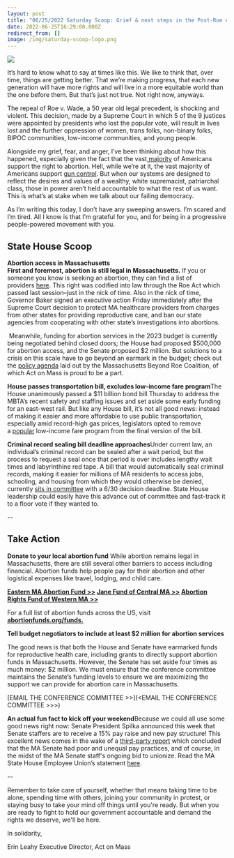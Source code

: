 ```yaml
---
layout: post
title: "06/25/2022 Saturday Scoop: Grief & next steps in the Post-Roe era"
date: 2022-06-25T16:29:00.000Z
redirect_from: []
image: /img/saturday-scoop-logo.png
---
```

![](https://nvlupin.blob.core.windows.net/images/van/EA/EA007/1/90151/images/Saturday%20Scoop.png)

It’s hard to know what to say at times like this. We like to think that, over time, things are getting better. That we’re making progress, that each new generation will have more rights and will live in a more equitable world than the one before them. But that’s just not true. Not right now, anyways.

The repeal of Roe v. Wade, a 50 year old legal precedent, is shocking and violent. This decision, made by a Supreme Court in which 5 of the 9 justices were appointed by presidents who lost the popular vote, will result in lives lost and the further oppression of women, trans folks, non-binary folks, BIPOC communities, low-income communities, and young people. 

Alongside my grief, fear, and anger, I’ve been thinking about how this happened, especially given the fact that the vast[ majority](https://click.everyaction.com/k/46963014/352523033/-1588500937?utm_medium=&nvep=ew0KICAiVGVuYW50VXJpIjogIm5ncHZhbjovL3Zhbi9FQS9FQTAwNy8xLzkwMTUxIiwNCiAgIkRpc3RyaWJ1dGlvblVuaXF1ZUlkIjogIjA5NmNjNzUyLWE1ZjQtZWMxMS1iNDdhLTI4MTg3OGI4M2Q4YSIsDQogICJFbWFpbEFkZHJlc3MiOiAibm1hMjNAYnUuZWR1Ig0KfQ%3D%3D&hmac=6Z9tO7ePDX2QsZzuI4getfLqB0JmSVLixIWvC7rE3NA=&emci=3e5a04cf-9cf4-ec11-b47a-281878b83d8a&emdi=096cc752-a5f4-ec11-b47a-281878b83d8a&ceid=21506428) of Americans support the right to abortion. Hell, while we’re at it, the vast majority of Americans support [gun control](https://click.everyaction.com/k/46963015/352523034/-573916845?utm_medium=&nvep=ew0KICAiVGVuYW50VXJpIjogIm5ncHZhbjovL3Zhbi9FQS9FQTAwNy8xLzkwMTUxIiwNCiAgIkRpc3RyaWJ1dGlvblVuaXF1ZUlkIjogIjA5NmNjNzUyLWE1ZjQtZWMxMS1iNDdhLTI4MTg3OGI4M2Q4YSIsDQogICJFbWFpbEFkZHJlc3MiOiAibm1hMjNAYnUuZWR1Ig0KfQ%3D%3D&hmac=6Z9tO7ePDX2QsZzuI4getfLqB0JmSVLixIWvC7rE3NA=&emci=3e5a04cf-9cf4-ec11-b47a-281878b83d8a&emdi=096cc752-a5f4-ec11-b47a-281878b83d8a&ceid=21506428). But when our systems are designed to reflect the desires and values of a wealthy, white supremacist, patriarchal class, those in power aren’t held accountable to what the rest of us want. This is what’s at stake when we talk about our failing democracy. 

As I’m writing this today, I don’t have any sweeping answers. I’m scared and I’m tired. All I know is that I’m grateful for you, and for being in a progressive people-powered movement with you. 

## **State House Scoop**

**Abortion access in Massachusetts\
First and foremost, abortion is still legal in Massachusetts.** If you or someone you know is seeking an abortion, they can find a list of providers [here](https://click.everyaction.com/k/46963016/352523035/656429972?utm_medium=&nvep=ew0KICAiVGVuYW50VXJpIjogIm5ncHZhbjovL3Zhbi9FQS9FQTAwNy8xLzkwMTUxIiwNCiAgIkRpc3RyaWJ1dGlvblVuaXF1ZUlkIjogIjA5NmNjNzUyLWE1ZjQtZWMxMS1iNDdhLTI4MTg3OGI4M2Q4YSIsDQogICJFbWFpbEFkZHJlc3MiOiAibm1hMjNAYnUuZWR1Ig0KfQ%3D%3D&hmac=6Z9tO7ePDX2QsZzuI4getfLqB0JmSVLixIWvC7rE3NA=&emci=3e5a04cf-9cf4-ec11-b47a-281878b83d8a&emdi=096cc752-a5f4-ec11-b47a-281878b83d8a&ceid=21506428). This right was codified into law through the Roe Act which passed last session–just in the nick of time. Also in the nick of time, Governor Baker signed an executive action Friday immediately after the Supreme Court decision to protect MA healthcare providers from charges from other states for providing reproductive care, and ban our state agencies from cooperating with other state’s investigations into abortions. 

 Meanwhile, funding for abortion services in the 2023 budget is currently being negotiated behind closed doors; the House had proposed $500,000 for abortion access, and the Senate proposed $2 million. But solutions to a crisis on this scale have to go beyond an earmark in the budget; check out the [policy agenda](https://click.everyaction.com/k/46963017/352523036/-917641432?utm_medium=&nvep=ew0KICAiVGVuYW50VXJpIjogIm5ncHZhbjovL3Zhbi9FQS9FQTAwNy8xLzkwMTUxIiwNCiAgIkRpc3RyaWJ1dGlvblVuaXF1ZUlkIjogIjA5NmNjNzUyLWE1ZjQtZWMxMS1iNDdhLTI4MTg3OGI4M2Q4YSIsDQogICJFbWFpbEFkZHJlc3MiOiAibm1hMjNAYnUuZWR1Ig0KfQ%3D%3D&hmac=6Z9tO7ePDX2QsZzuI4getfLqB0JmSVLixIWvC7rE3NA=&emci=3e5a04cf-9cf4-ec11-b47a-281878b83d8a&emdi=096cc752-a5f4-ec11-b47a-281878b83d8a&ceid=21506428) laid out by the Massachusetts Beyond Roe Coalition, of which Act on Mass is proud to be a part.  

**House passes transportation bill, excludes low-income fare program**The House unanimously passed a $11 billion bond bill Thursday to address the MBTA’s recent safety and staffing issues and set aside some early funding for an east-west rail. But like any House bill, it’s not all good news: instead of making it easier and more affordable to use public transportation, especially amid record-high gas prices, legislators opted to remove a [popular](https://click.everyaction.com/k/46963018/352523037/1792308383?utm_medium=&nvep=ew0KICAiVGVuYW50VXJpIjogIm5ncHZhbjovL3Zhbi9FQS9FQTAwNy8xLzkwMTUxIiwNCiAgIkRpc3RyaWJ1dGlvblVuaXF1ZUlkIjogIjA5NmNjNzUyLWE1ZjQtZWMxMS1iNDdhLTI4MTg3OGI4M2Q4YSIsDQogICJFbWFpbEFkZHJlc3MiOiAibm1hMjNAYnUuZWR1Ig0KfQ%3D%3D&hmac=6Z9tO7ePDX2QsZzuI4getfLqB0JmSVLixIWvC7rE3NA=&emci=3e5a04cf-9cf4-ec11-b47a-281878b83d8a&emdi=096cc752-a5f4-ec11-b47a-281878b83d8a&ceid=21506428) [](https://click.everyaction.com/k/46963019/352523038/1792308383?utm_medium=&nvep=ew0KICAiVGVuYW50VXJpIjogIm5ncHZhbjovL3Zhbi9FQS9FQTAwNy8xLzkwMTUxIiwNCiAgIkRpc3RyaWJ1dGlvblVuaXF1ZUlkIjogIjA5NmNjNzUyLWE1ZjQtZWMxMS1iNDdhLTI4MTg3OGI4M2Q4YSIsDQogICJFbWFpbEFkZHJlc3MiOiAibm1hMjNAYnUuZWR1Ig0KfQ%3D%3D&hmac=6Z9tO7ePDX2QsZzuI4getfLqB0JmSVLixIWvC7rE3NA=&emci=3e5a04cf-9cf4-ec11-b47a-281878b83d8a&emdi=096cc752-a5f4-ec11-b47a-281878b83d8a&ceid=21506428)low-income fare program from the final version of the bill.

**Criminal record sealing bill deadline approaches**Under current law, an individual’s criminal record can be sealed after a wait period, but the process to request a seal once that period is over includes lengthy wait times and labyrinthine red tape. A bill that would automatically seal criminal records, making it easier for millions of MA residents to access jobs, schooling, and housing from which they would otherwise be denied, currently [sits in committee](https://click.everyaction.com/k/46963020/352523039/250780801?utm_medium=&nvep=ew0KICAiVGVuYW50VXJpIjogIm5ncHZhbjovL3Zhbi9FQS9FQTAwNy8xLzkwMTUxIiwNCiAgIkRpc3RyaWJ1dGlvblVuaXF1ZUlkIjogIjA5NmNjNzUyLWE1ZjQtZWMxMS1iNDdhLTI4MTg3OGI4M2Q4YSIsDQogICJFbWFpbEFkZHJlc3MiOiAibm1hMjNAYnUuZWR1Ig0KfQ%3D%3D&hmac=6Z9tO7ePDX2QsZzuI4getfLqB0JmSVLixIWvC7rE3NA=&emci=3e5a04cf-9cf4-ec11-b47a-281878b83d8a&emdi=096cc752-a5f4-ec11-b47a-281878b83d8a&ceid=21506428) with a 6/30 decision deadline. State House leadership could easily have this advance out of committee and fast-track it to a floor vote if they wanted to. 

\--

## **Take Action**

**Donate to your local abortion fund**
While abortion remains legal in Massachusetts, there are still several other barriers to access including financial. Abortion funds help people pay for their abortion and other logistical expenses like travel, lodging, and child care.


**[Eastern MA Abortion Fund >>](https://click.everyaction.com/k/46963021/352523040/-600632739?utm_medium=&nvep=ew0KICAiVGVuYW50VXJpIjogIm5ncHZhbjovL3Zhbi9FQS9FQTAwNy8xLzkwMTUxIiwNCiAgIkRpc3RyaWJ1dGlvblVuaXF1ZUlkIjogIjA5NmNjNzUyLWE1ZjQtZWMxMS1iNDdhLTI4MTg3OGI4M2Q4YSIsDQogICJFbWFpbEFkZHJlc3MiOiAibm1hMjNAYnUuZWR1Ig0KfQ%3D%3D&hmac=6Z9tO7ePDX2QsZzuI4getfLqB0JmSVLixIWvC7rE3NA=&emci=3e5a04cf-9cf4-ec11-b47a-281878b83d8a&emdi=096cc752-a5f4-ec11-b47a-281878b83d8a&ceid=21506428)
[Jane Fund of Central MA >>](https://click.everyaction.com/k/46963022/352523041/1016937003?utm_medium=&nvep=ew0KICAiVGVuYW50VXJpIjogIm5ncHZhbjovL3Zhbi9FQS9FQTAwNy8xLzkwMTUxIiwNCiAgIkRpc3RyaWJ1dGlvblVuaXF1ZUlkIjogIjA5NmNjNzUyLWE1ZjQtZWMxMS1iNDdhLTI4MTg3OGI4M2Q4YSIsDQogICJFbWFpbEFkZHJlc3MiOiAibm1hMjNAYnUuZWR1Ig0KfQ%3D%3D&hmac=6Z9tO7ePDX2QsZzuI4getfLqB0JmSVLixIWvC7rE3NA=)
[Abortion Rights Fund of Western MA >>](https://click.everyaction.com/k/46963023/352523042/-143714022?utm_medium=&nvep=ew0KICAiVGVuYW50VXJpIjogIm5ncHZhbjovL3Zhbi9FQS9FQTAwNy8xLzkwMTUxIiwNCiAgIkRpc3RyaWJ1dGlvblVuaXF1ZUlkIjogIjA5NmNjNzUyLWE1ZjQtZWMxMS1iNDdhLTI4MTg3OGI4M2Q4YSIsDQogICJFbWFpbEFkZHJlc3MiOiAibm1hMjNAYnUuZWR1Ig0KfQ%3D%3D&hmac=6Z9tO7ePDX2QsZzuI4getfLqB0JmSVLixIWvC7rE3NA=&emci=3e5a04cf-9cf4-ec11-b47a-281878b83d8a&emdi=096cc752-a5f4-ec11-b47a-281878b83d8a&ceid=21506428)**


For a full list of abortion funds across the US, visit **[abortionfunds.org/funds. ](https://click.everyaction.com/k/46963024/352523043/125413237?utm_medium=&nvep=ew0KICAiVGVuYW50VXJpIjogIm5ncHZhbjovL3Zhbi9FQS9FQTAwNy8xLzkwMTUxIiwNCiAgIkRpc3RyaWJ1dGlvblVuaXF1ZUlkIjogIjA5NmNjNzUyLWE1ZjQtZWMxMS1iNDdhLTI4MTg3OGI4M2Q4YSIsDQogICJFbWFpbEFkZHJlc3MiOiAibm1hMjNAYnUuZWR1Ig0KfQ%3D%3D&hmac=6Z9tO7ePDX2QsZzuI4getfLqB0JmSVLixIWvC7rE3NA=&emci=3e5a04cf-9cf4-ec11-b47a-281878b83d8a&emdi=096cc752-a5f4-ec11-b47a-281878b83d8a&ceid=21506428)**

**Tell budget negotiators to include at least $2 million for abortion services**

The good news is that both the House and Senate have earmarked funds for reproductive health care, including grants to directly support abortion funds in Massachusetts. However, the Senate has set aside four times as much money: $2 million. We must ensure that the conference committee maintains the Senate’s funding levels to ensure we are maximizing the support we can provide for abortion care in Massachusetts. 

[EMAIL THE CONFERENCE COMMITTEE >>](<EMAIL THE CONFERENCE COMMITTEE[](https://click.everyaction.com/k/46963025/352523044/-1568526562?utm_medium=&nvep=ew0KICAiVGVuYW50VXJpIjogIm5ncHZhbjovL3Zhbi9FQS9FQTAwNy8xLzkwMTUxIiwNCiAgIkRpc3RyaWJ1dGlvblVuaXF1ZUlkIjogIjA5NmNjNzUyLWE1ZjQtZWMxMS1iNDdhLTI4MTg3OGI4M2Q4YSIsDQogICJFbWFpbEFkZHJlc3MiOiAibm1hMjNAYnUuZWR1Ig0KfQ%3D%3D&hmac=6Z9tO7ePDX2QsZzuI4getfLqB0JmSVLixIWvC7rE3NA=&emci=3e5a04cf-9cf4-ec11-b47a-281878b83d8a&emdi=096cc752-a5f4-ec11-b47a-281878b83d8a&ceid=21506428) >>>)

**An actual fun fact to kick off your weekend**Because we could all use some good news right now: Senate President Spilka announced this week that Senate staffers are to receive a 15% pay raise and new pay structure! This excellent news comes in the wake of a [third-party report](https://click.everyaction.com/k/46963026/352523045/-1128812328?utm_medium=&nvep=ew0KICAiVGVuYW50VXJpIjogIm5ncHZhbjovL3Zhbi9FQS9FQTAwNy8xLzkwMTUxIiwNCiAgIkRpc3RyaWJ1dGlvblVuaXF1ZUlkIjogIjA5NmNjNzUyLWE1ZjQtZWMxMS1iNDdhLTI4MTg3OGI4M2Q4YSIsDQogICJFbWFpbEFkZHJlc3MiOiAibm1hMjNAYnUuZWR1Ig0KfQ%3D%3D&hmac=6Z9tO7ePDX2QsZzuI4getfLqB0JmSVLixIWvC7rE3NA=&emci=3e5a04cf-9cf4-ec11-b47a-281878b83d8a&emdi=096cc752-a5f4-ec11-b47a-281878b83d8a&ceid=21506428) which concluded that the MA Senate had poor and unequal pay practices, and of course, in the midst of the MA Senate staff's ongoing bid to unionize. Read the MA State House Employee Union’s statement [here](https://click.everyaction.com/k/46963027/352523046/-1680519500?utm_medium=&nvep=ew0KICAiVGVuYW50VXJpIjogIm5ncHZhbjovL3Zhbi9FQS9FQTAwNy8xLzkwMTUxIiwNCiAgIkRpc3RyaWJ1dGlvblVuaXF1ZUlkIjogIjA5NmNjNzUyLWE1ZjQtZWMxMS1iNDdhLTI4MTg3OGI4M2Q4YSIsDQogICJFbWFpbEFkZHJlc3MiOiAibm1hMjNAYnUuZWR1Ig0KfQ%3D%3D&hmac=6Z9tO7ePDX2QsZzuI4getfLqB0JmSVLixIWvC7rE3NA=&emci=3e5a04cf-9cf4-ec11-b47a-281878b83d8a&emdi=096cc752-a5f4-ec11-b47a-281878b83d8a&ceid=21506428). 

\--

Remember to take care of yourself, whether that means taking time to be alone, spending time with others, joining your community in protest, or staying busy to take your mind off things until you're ready. But when you are ready to fight to hold our government accountable and demand the rights we deserve, we'll be here.

In solidarity, 

Erin Leahy Executive Director, Act on Mass
